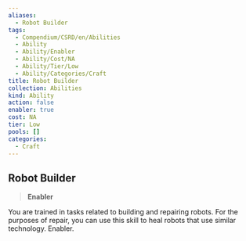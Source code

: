 ```yaml
---
aliases:
  - Robot Builder
tags:
  - Compendium/CSRD/en/Abilities
  - Ability
  - Ability/Enabler
  - Ability/Cost/NA
  - Ability/Tier/Low
  - Ability/Categories/Craft
title: Robot Builder
collection: Abilities
kind: Ability
action: false
enabler: true
cost: NA
tier: Low
pools: []
categories:
  - Craft
---
```

## Robot Builder  
>**Enabler**
  
You are trained in tasks related to building and repairing robots. For the purposes of repair, you can use this skill to heal robots that use similar technology. Enabler.